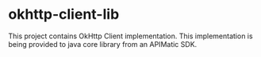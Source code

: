 # okhttp-client-lib
This project contains OkHttp Client implementation. This implementation is being provided to java core library from an APIMatic SDK.
